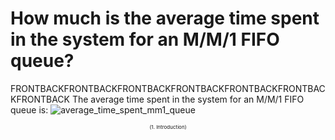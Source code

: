 # How much is the average time spent in the system for an M/M/1 FIFO queue?
FRONTBACKFRONTBACKFRONTBACKFRONTBACKFRONTBACKFRONTBACKFRONTBACK
The average time spent in the system for an M/M/1 FIFO queue is:
![average_time_spent_mm1_queue](average_time_spent_mm1_queue.png)

<div style="text-align: center; font-size:8px;">(1. Introduction)</div>